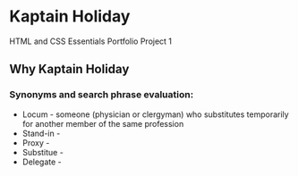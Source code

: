 # Kaptain Holiday
HTML and CSS Essentials Portfolio Project 1

## Why Kaptain Holiday

### Synonyms and search phrase evaluation:
<ul>
    <li>Locum - someone (physician or clergyman) who substitutes temporarily for another member of the same profession</li>
    <li>Stand-in -</li> 
    <li>Proxy - </li>
    <li>Substitue - </li>
    <li>Delegate - </li>
</ul>